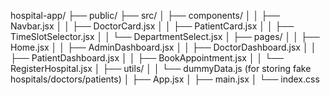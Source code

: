 hospital-app/
├── public/
├── src/
│   ├── components/
│   │   ├── Navbar.jsx
│   │   ├── DoctorCard.jsx
│   │   ├── PatientCard.jsx
│   │   ├── TimeSlotSelector.jsx
│   │   └── DepartmentSelect.jsx
│   ├── pages/
│   │   ├── Home.jsx
│   │   ├── AdminDashboard.jsx
│   │   ├── DoctorDashboard.jsx
│   │   ├── PatientDashboard.jsx
│   │   ├── BookAppointment.jsx
│   │   └── RegisterHospital.jsx
│   ├── utils/
│   │   └── dummyData.js (for storing fake hospitals/doctors/patients)
│   ├── App.jsx
│   ├── main.jsx
│   └── index.css
